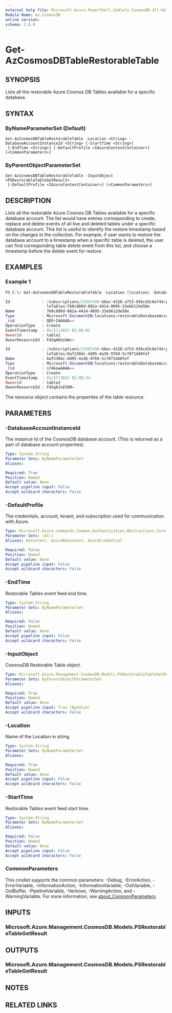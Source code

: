```yaml
---
external help file: Microsoft.Azure.PowerShell.Cmdlets.CosmosDB.dll-Help.xml
Module Name: Az.CosmosDB
online version:
schema: 2.0.0
---
```


# Get-AzCosmosDBTableRestorableTable

## SYNOPSIS
Lists all the restorable Azure Cosmos DB Tables available for a specific database.

## SYNTAX

### ByNameParameterSet (Default)
```
Get-AzCosmosDBTableRestorableTable -Location <String> -DatabaseAccountInstanceId <String> [-StartTime <String>]
 [-EndTime <String>] [-DefaultProfile <IAzureContextContainer>] [<CommonParameters>]
```

### ByParentObjectParameterSet
```
Get-AzCosmosDBTableRestorableTable -InputObject <PSRestorableTableGetResult>
 [-DefaultProfile <IAzureContextContainer>] [<CommonParameters>]
```

## DESCRIPTION
Lists all the restorable Azure Cosmos DB Tables available for a specific database account.
The list would have entries corresponding to create, replace and delete events of all live and deleted tables under a specific database account.
This list is useful to identify the restore timestamp based on the changes in the collection.
For example, if user wants to restore the database account to a timestamp when a specific table is deleted, the user can find corresponding table delete event from this list, and choose a timestamp before the delete event for restore.

## EXAMPLES

### Example 1
```powershell
PS C:\> Get-AzCosmosDBTableRestorableTable -Location {location} -DatabaseAccountInstanceId {DatabaseAccountInstanceId} -StartTime {StartTime} -EndTime {EndTime}

Id              : /subscriptions/23587e98-b6ac-4328-a753-03bcd3c8e744/providers/Microsoft.DocumentDB/locations/East%20US2%20EUAP/restorableDatabaseAccounts/45221949-3b3b-457a-b23c-2562858de5a8/restorab
                  leTables/768c880d-082a-4414-9095-33eb612de58e
Name            : 768c880d-082a-4414-9095-33eb612de58e
Type            : Microsoft.DocumentDB/locations/restorableDatabaseAccounts/restorableTables
_rid            : QEE+IAAAAA==
OperationType   : Create
EventTimestamp  : 01/27/2022 02:08:02
OwnerId         : table1
OwnerResourceId : F45qAKUxkWc=

Id              : /subscriptions/23587e98-b6ac-4328-a753-03bcd3c8e744/providers/Microsoft.DocumentDB/locations/East%20US2%20EUAP/restorableDatabaseAccounts/45221949-3b3b-457a-b23c-2562858de5a8/restorab
                  leTables/6af230dc-dd95-4a36-97b9-5c7071d40fef
Name            : 6af230dc-dd95-4a36-97b9-5c7071d40fef
Type            : Microsoft.DocumentDB/locations/restorableDatabaseAccounts/restorableTables
_rid            : s74kawAAAA==
OperationType   : Create
EventTimestamp  : 01/27/2022 02:08:34
OwnerId         : table2
OwnerResourceId : F45qAJxEhOM=
```

The resource object contains the properties of the table resource.

## PARAMETERS

### -DatabaseAccountInstanceId
The instance Id of the CosmosDB database account.
(This is returned as a part of database account properties).

```yaml
Type: System.String
Parameter Sets: ByNameParameterSet
Aliases:

Required: True
Position: Named
Default value: None
Accept pipeline input: False
Accept wildcard characters: False
```

### -DefaultProfile
The credentials, account, tenant, and subscription used for communication with Azure.

```yaml
Type: Microsoft.Azure.Commands.Common.Authentication.Abstractions.Core.IAzureContextContainer
Parameter Sets: (All)
Aliases: AzContext, AzureRmContext, AzureCredential

Required: False
Position: Named
Default value: None
Accept pipeline input: False
Accept wildcard characters: False
```

### -EndTime
Restorable Tables event feed end time.

```yaml
Type: System.String
Parameter Sets: ByNameParameterSet
Aliases:

Required: False
Position: Named
Default value: None
Accept pipeline input: False
Accept wildcard characters: False
```

### -InputObject
CosmosDB Restorable Table object.

```yaml
Type: Microsoft.Azure.Management.CosmosDB.Models.PSRestorableTableGetResult
Parameter Sets: ByParentObjectParameterSet
Aliases:

Required: True
Position: Named
Default value: None
Accept pipeline input: True (ByValue)
Accept wildcard characters: False
```

### -Location
Name of the Location in string.

```yaml
Type: System.String
Parameter Sets: ByNameParameterSet
Aliases:

Required: True
Position: Named
Default value: None
Accept pipeline input: False
Accept wildcard characters: False
```

### -StartTime
Restorable Tables event feed start time.

```yaml
Type: System.String
Parameter Sets: ByNameParameterSet
Aliases:

Required: False
Position: Named
Default value: None
Accept pipeline input: False
Accept wildcard characters: False
```

### CommonParameters
This cmdlet supports the common parameters: -Debug, -ErrorAction, -ErrorVariable, -InformationAction, -InformationVariable, -OutVariable, -OutBuffer, -PipelineVariable, -Verbose, -WarningAction, and -WarningVariable. For more information, see [about_CommonParameters](http://go.microsoft.com/fwlink/?LinkID=113216).

## INPUTS

### Microsoft.Azure.Management.CosmosDB.Models.PSRestorableTableGetResult

## OUTPUTS

### Microsoft.Azure.Management.CosmosDB.Models.PSRestorableTableGetResult

## NOTES

## RELATED LINKS

